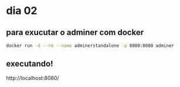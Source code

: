 # dia 02 #

## para exucutar o adminer com docker 

```sh
docker run -d --rm --name adminerstandalone -p 8080:8080 adminer
```

## executando! 

http://localhost:8080/

